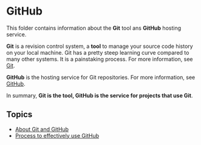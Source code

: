 # GitHub 

This folder contains information about the **Git** tool ans **GitHub** hosting service.  

**Git** is a revision control system, a **tool** to manage your source code history on your local machine. Git has a pretty steep learning curve compared to many other systems. It is a painstaking process. For more information, see [Git](../GitHub/git_notes.md).

 **GitHub** is the hosting service for Git repositories. For more information, see [GitHub](../GitHub/github_notes.md).
 
 In summary, **Git is the tool, GitHub is the service for projects that use Git**.

## Topics
- [About Git and GitHub](./GitHubNotes.md)
- [Process to effectively use GitHub ](./github_process.md)